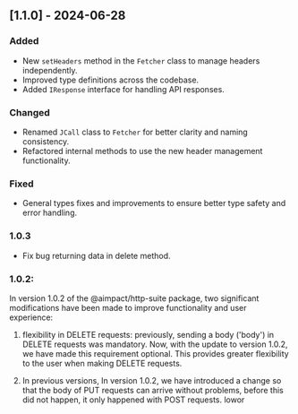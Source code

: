 ## [1.1.0] - 2024-06-28

### Added

-   New `setHeaders` method in the `Fetcher` class to manage headers independently.
-   Improved type definitions across the codebase.
-   Added `IResponse` interface for handling API responses.

### Changed

-   Renamed `JCall` class to `Fetcher` for better clarity and naming consistency.
-   Refactored internal methods to use the new header management functionality.

### Fixed

-   General types fixes and improvements to ensure better type safety and error handling.

### 1.0.3

-   Fix bug returning data in delete method.

### 1.0.2:

In version 1.0.2 of the @aimpact/http-suite package, two significant modifications have been made to improve
functionality and user experience:

1. flexibility in DELETE requests: previously, sending a body ('body') in DELETE requests was mandatory. Now, with the
   update to version 1.0.2, we have made this requirement optional. This provides greater flexibility to the user when
   making DELETE requests.

2. In previous versions, In version 1.0.2, we have introduced a change so that the body of PUT requests can arrive
   without problems, before this did not happen, it only happened with POST requests. lowor
